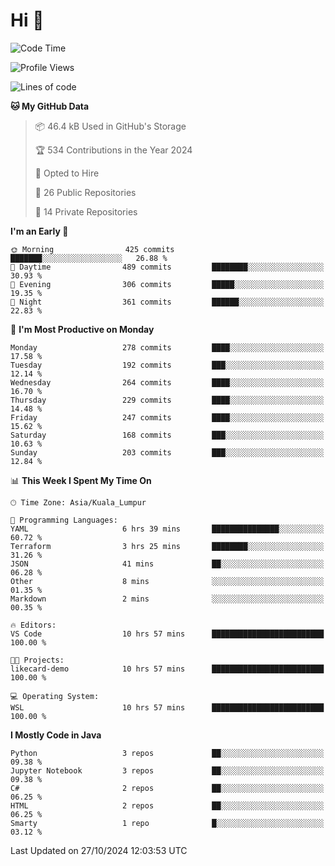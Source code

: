 <h1>Hi 👋</h1>

<!--START_SECTION:waka-->
![Code Time](http://img.shields.io/badge/Code%20Time-779%20hrs%2021%20mins-blue)

![Profile Views](http://img.shields.io/badge/Profile%20Views-0-blue)

![Lines of code](https://img.shields.io/badge/From%20Hello%20World%20I%27ve%20Written-1.3%20million%20lines%20of%20code-blue)

**🐱 My GitHub Data** 

> 📦 46.4 kB Used in GitHub's Storage 
 > 
> 🏆 534 Contributions in the Year 2024
 > 
> 💼 Opted to Hire
 > 
> 📜 26 Public Repositories 
 > 
> 🔑 14 Private Repositories 
 > 
**I'm an Early 🐤** 

```text
🌞 Morning                425 commits         ███████░░░░░░░░░░░░░░░░░░   26.88 % 
🌆 Daytime                489 commits         ████████░░░░░░░░░░░░░░░░░   30.93 % 
🌃 Evening                306 commits         █████░░░░░░░░░░░░░░░░░░░░   19.35 % 
🌙 Night                  361 commits         ██████░░░░░░░░░░░░░░░░░░░   22.83 % 
```
📅 **I'm Most Productive on Monday** 

```text
Monday                   278 commits         ████░░░░░░░░░░░░░░░░░░░░░   17.58 % 
Tuesday                  192 commits         ███░░░░░░░░░░░░░░░░░░░░░░   12.14 % 
Wednesday                264 commits         ████░░░░░░░░░░░░░░░░░░░░░   16.70 % 
Thursday                 229 commits         ████░░░░░░░░░░░░░░░░░░░░░   14.48 % 
Friday                   247 commits         ████░░░░░░░░░░░░░░░░░░░░░   15.62 % 
Saturday                 168 commits         ███░░░░░░░░░░░░░░░░░░░░░░   10.63 % 
Sunday                   203 commits         ███░░░░░░░░░░░░░░░░░░░░░░   12.84 % 
```


📊 **This Week I Spent My Time On** 

```text
🕑︎ Time Zone: Asia/Kuala_Lumpur

💬 Programming Languages: 
YAML                     6 hrs 39 mins       ███████████████░░░░░░░░░░   60.72 % 
Terraform                3 hrs 25 mins       ████████░░░░░░░░░░░░░░░░░   31.26 % 
JSON                     41 mins             ██░░░░░░░░░░░░░░░░░░░░░░░   06.28 % 
Other                    8 mins              ░░░░░░░░░░░░░░░░░░░░░░░░░   01.35 % 
Markdown                 2 mins              ░░░░░░░░░░░░░░░░░░░░░░░░░   00.35 % 

🔥 Editors: 
VS Code                  10 hrs 57 mins      █████████████████████████   100.00 % 

🐱‍💻 Projects: 
likecard-demo            10 hrs 57 mins      █████████████████████████   100.00 % 

💻 Operating System: 
WSL                      10 hrs 57 mins      █████████████████████████   100.00 % 
```

**I Mostly Code in Java** 

```text
Python                   3 repos             ██░░░░░░░░░░░░░░░░░░░░░░░   09.38 % 
Jupyter Notebook         3 repos             ██░░░░░░░░░░░░░░░░░░░░░░░   09.38 % 
C#                       2 repos             ██░░░░░░░░░░░░░░░░░░░░░░░   06.25 % 
HTML                     2 repos             ██░░░░░░░░░░░░░░░░░░░░░░░   06.25 % 
Smarty                   1 repo              █░░░░░░░░░░░░░░░░░░░░░░░░   03.12 % 
```




 Last Updated on 27/10/2024 12:03:53 UTC
<!--END_SECTION:waka-->
